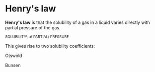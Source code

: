 # Henry's law

**Henry's law** is that the solubility of a gas in a liquid varies
directly with partial pressure of the gas.

<sub>SOLUBILITY\ α\ PARTIAL\ PRESSURE</sub>

This gives rise to two solubility coefficients:

Otswold

Bunsen
